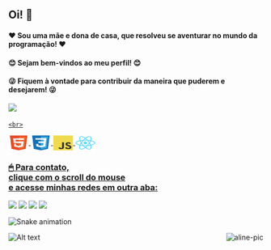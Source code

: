 ## Oi! 🤗
#### ❤ Sou uma mãe e dona de casa, que resolveu se aventurar no mundo da programação! ❤
#### 😊 Sejam bem-vindos ao meu perfil! 😊
#### 😜 Fiquem à vontade para contribuir da maneira que puderem e desejarem! 😜
   
<div style="display: inline_block">
  <a href="https://github.com/alinemozer">
  <img height="90em" src="https://github-readme-stats.vercel.app/api/top-langs/?username=alinemozer&layout=compact&langs_count=6&theme=calm"/>
</div>
   
    <br>
   
<div style="display: inline_block"> 
  <img align="center" alt="HTML" height="30" width="40" src="https://raw.githubusercontent.com/devicons/devicon/master/icons/html5/html5-original.svg">
  <img align="center" alt="CSS" height="30" width="40" src="https://raw.githubusercontent.com/devicons/devicon/master/icons/css3/css3-original.svg">
  <img align="center" alt="JS" height="30" width="40" src="https://raw.githubusercontent.com/devicons/devicon/master/icons/javascript/javascript-original.svg">
  <img align="center" alt="REACT" height="30" width="40" src="https://raw.githubusercontent.com/devicons/devicon/master/icons/react/react-original.svg">
</div>
   
   <h3> 🖱 Para contato, <br> clique com o scroll do mouse <br> e acesse minhas redes em outra aba:</h3>
<div>
   <a href ="https://www.linkedin.com/in/aline-mozer-baptista-8b9749231/" target="_blank"><img src="https://img.shields.io/badge/linkedin-0077B5?style=for-the-badge&logo=linkedin&logoColor=white"></a>
  <a href ="mailto:alinemozer@gmail.com" target="_blank"><img src="https://img.shields.io/badge/-Gmail-%23E4405F?style=for-the-badge&logo=gmail&logoColor=white"></a>
  <a href ="https://wa.me/5527999180477" target="_blank"><img src="https://img.shields.io/badge/WhatsApp-25D366?style=for-the-badge&logo=whatsapp&logoColor=white"></a>
  <a href ="https://www.instagram.com/alinemozer/" target="_blank"><img src="https://img.shields.io/badge/Instagram-bc3280?style=for-the-badge&logo=instagram&logoColor=white"></a>
 
  ![Snake animation](https://github.com/alinemozer/alinemozer/blob/output/github-contribution-grid-snake.svg)
</div>
  
  <img align="right" alt="aline-pic" height="330" src="https://share-cdn.picrew.me/shareImg/org/202203/338224_vx3Im8PI.png" data-canonical-src="https://share-cdn.picrew.me/shareImg/org/202203/338224_vx3Im8PI.png" style="max-width: 100%;">
  
  ![Alt text](https://spotify-recently-played-readme.vercel.app/api?user=12165858419)


